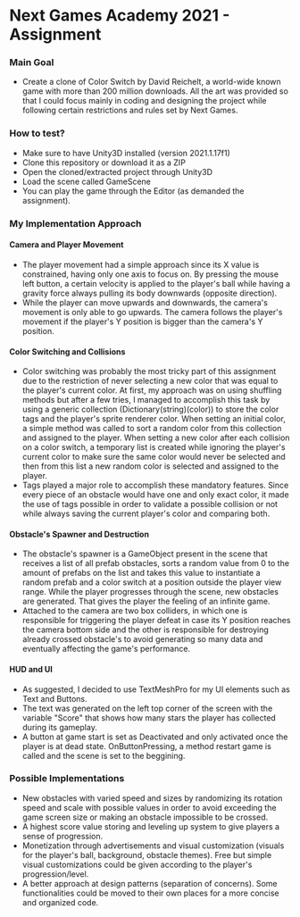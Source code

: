 # Next Games Academy 2021 - Assignment

### Main Goal
- Create a clone of Color Switch by David Reichelt, a world-wide known game with more than 200 million downloads. All the art was provided so that I could focus mainly in coding and designing the project while following certain restrictions and rules set by Next Games.

### How to test?
- Make sure to have Unity3D installed (version 2021.1.17f1)
- Clone this repository or download it as a ZIP
- Open the cloned/extracted project through Unity3D
- Load the scene called GameScene
- You can play the game through the Editor (as demanded the assignment).

### My Implementation Approach

#### Camera and Player Movement
- The player movement had a simple approach since its X value is constrained, having only one axis to focus on. By pressing the mouse left button, a certain velocity is applied to the player's ball while having a gravity force always pulling its body downwards (opposite direction).
- While the player can move upwards and downwards, the camera's movement is only able to go upwards. The camera follows the player's movement if the player's Y position is bigger than the camera's Y position.

#### Color Switching and Collisions 
- Color switching was probably the most tricky part of this assignment due to the restriction of never selecting a new color that was equal to the player's current color. At first, my approach was on using shuffling methods but after a few tries, I managed to accomplish this task by using a generic collection (Dictionary(string)(color)) to store the color tags and the player's sprite renderer color. When setting an initial color, a simple method was called to sort a random color from this collection and assigned to the player. When setting a new color after each collision on a color switch, a temporary list is created while ignoring the player's current color to make sure the same color would never be selected and then from this list a new random color is selected and assigned to the player.
 - Tags played a major role to accomplish these mandatory features. Since every piece of an obstacle would have one and only exact color, it made the use of tags possible in order
to validate a possible collision or not while always saving the current player's color and comparing both.

#### Obstacle's Spawner and Destruction
- The obstacle's spawner is a GameObject present in the scene that receives a list of all prefab obstacles, sorts a random value from 0 to the amount of prefabs on the list and takes this value to instantiate a random prefab and a color switch at a position outside the player view range. While the player progresses through the scene, new obstacles are generated. That gives the player the feeling of an infinite game.
- Attached to the camera are two box colliders, in which one is responsible for triggering the player defeat in case its Y position reaches the camera bottom side and the other is responsible for destroying already crossed obstacle's to avoid generating so many data and eventually affecting the game's performance.

#### HUD and UI
- As suggested, I decided to use TextMeshPro for my UI elements such as Text and Buttons.
- The text was generated on the left top corner of the screen with the variable "Score" that shows how many stars the player has collected during its gameplay.
- A button at game start is set as Deactivated and only activated once the player is at dead state. OnButtonPressing, a method restart game is called and the scene is set to the beggining.

### Possible Implementations

- New obstacles with varied speed and sizes by randomizing its rotation speed and scale with possible values in order to avoid exceeding the game screen size or making an obstacle impossible to be crossed.
- A highest score value storing and leveling up system to give players a sense of progression.
- Monetization through advertisements and visual customization (visuals for the player's ball, background, obstacle themes). Free but simple visual customizations could be given according to the player's progression/level.
- A better approach at design patterns (separation of concerns). Some functionalities could be moved to their own places for a more concise and organized code.
